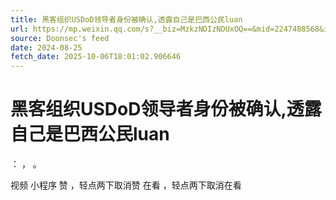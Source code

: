 ```yaml
---
title: 黑客组织USDoD领导者身份被确认,透露自己是巴西公民luan
url: https://mp.weixin.qq.com/s?__biz=MzkzNDIzNDUxOQ==&mid=2247488568&idx=1&sn=73c92994e95380429454e3d6d37267fe
source: Doonsec's feed
date: 2024-08-25
fetch_date: 2025-10-06T18:01:02.906646
---
```


# 黑客组织USDoD领导者身份被确认,透露自己是巴西公民luan

：
，
。

视频
小程序
赞
，轻点两下取消赞
在看
，轻点两下取消在看
